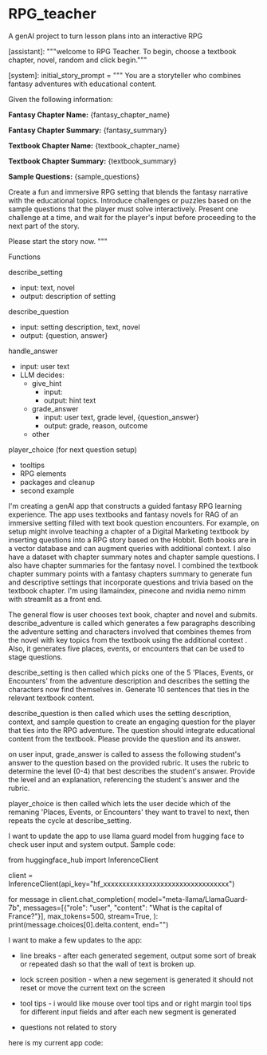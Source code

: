 # RPG_teacher
A genAI project to turn lesson plans into an interactive RPG

[assistant]: """welcome to RPG Teacher. To begin, choose a textbook chapter, novel, random and click begin."""

[system]: initial_story_prompt = """
You are a storyteller who combines fantasy adventures with educational content.

Given the following information:

**Fantasy Chapter Name:**
{fantasy_chapter_name}

**Fantasy Chapter Summary:**
{fantasy_summary}

**Textbook Chapter Name:**
{textbook_chapter_name}

**Textbook Chapter Summary:**
{textbook_summary}

**Sample Questions:**
{sample_questions}

Create a fun and immersive RPG setting that blends the fantasy narrative with the educational topics. Introduce challenges or puzzles based on the sample questions that the player must solve interactively. Present one challenge at a time, and wait for the player's input before proceeding to the next part of the story.

Please start the story now.
"""


Functions

describe_setting
- input: text, novel
- output: description of setting

describe_question
- input: setting description, text, novel
- output: {question, answer}

handle_answer
- input: user text
- LLM decides:
  - give_hint
    - input:
    - output: hint text
  - grade_answer
    - input: user text, grade level, {question_answer}
    - output: grade, reason, outcome
  - other

player_choice (for next question setup)

- tooltips
- RPG elements
- packages and cleanup
- second example


I'm creating a genAI app that constructs a guided fantasy RPG learning experience. The app uses textbooks and fantasy novels for RAG of an immersive setting filled with text book question encounters. 
For example, on setup might involve teaching a chapter of a Digital Marketing textbook by inserting questions into a RPG story based on the Hobbit. 
Both books are in a vector database and can augment queries with additional context. I also have a dataset with chapter summary notes and chapter sample questions. 
I also have chapter summaries for the fantasy novel. I combined the textbook chapter summary points with a fantasy chapters summary to generate fun and descriptive settings that incorporate questions and trivia based on the textbook chapter. 
I'm using llamaindex, pinecone and nvidia nemo nimm with streamlit as a front end. 

The general flow is user chooses text book, chapter and novel and submits. 
describe_adventure is called which generates a few paragraphs describing the adventure setting and characters involved that combines themes from the novel with key topics from the textbook using the additional context .
Also, it generates  five places, events, or encounters that can be used to stage questions.

describe_setting is then called which picks one of the 5 'Places, Events, or Encounters' from the adventure description and describes the setting the characters now find themselves in. 
Generate 10 sentences that ties in the relevant textbook content.

describe_question is then called which  uses the setting description, context, and sample question to create an engaging question for the player that ties into the RPG adventure. 
The question should integrate educational content from the textbook. Please provide the question and its answer.

on user input, grade_answer is called to assess the following student's answer to the question based on the provided rubric. 
It uses the rubric to determine the level (0-4) that best describes the student's answer. Provide the level and an explanation, referencing the student's answer and the rubric.

player_choice is then called which lets the user decide which of the remaning 'Places, Events, or Encounters' they want to travel to next, then repeats the cycle at describe_setting.





I want to update the app to use llama guard model from hugging face to check user input and system output. Sample code:

from huggingface_hub import InferenceClient

client = InferenceClient(api_key="hf_xxxxxxxxxxxxxxxxxxxxxxxxxxxxxxxxx")

for message in client.chat_completion(
	model="meta-llama/LlamaGuard-7b",
	messages=[{"role": "user", "content": "What is the capital of France?"}],
	max_tokens=500,
	stream=True,
):
    print(message.choices[0].delta.content, end="")


I want to make a few updates to the app:

- line breaks - after each generated segement, output some sort of break or repeated dash so that the wall of text is broken up. 
- lock screen position - when a new segement is generated it should not reset or move the current text on the screen
- tool tips - i would like mouse over tool tips and or right margin tool tips for different input fields and after each new segment is generated

- questions not related to story

here is my current app code:

